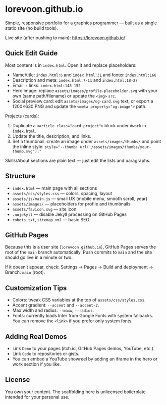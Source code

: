 # lorevoon.github.io

Simple, responsive portfolio for a graphics programmer — built as a single static site (no build tools).

Live site (after pushing to main): https://lorevoon.github.io/

## Quick Edit Guide

Most content is in `index.html`. Open it and replace placeholders:

- Name/title: `index.html:6` and `index.html:31` and footer `index.html:168`
- Description and meta: `index.html:7-11` and `index.html:18-27`
- Email + links: `index.html:148-152`
- Hero image: replace `assets/images/profile-placeholder.svg` with your own (same path/filename) or update the `<img>` `src`.
- Social preview card: edit `assets/images/og-card.svg` text, or export a 1200×630 PNG and update the `<meta property="og:image">` path.

Projects (cards):

1) Duplicate a `<article class="card project">` block under `#work` in `index.html`.
2) Update the title, description, and links.
3) Set a thumbnail: create an image under `assets/images/thumbs/` and point the inline style:
   `style="--thumb: url('/assets/images/thumbs/your-thumb.svg');"`

Skills/About sections are plain text — just edit the lists and paragraphs.

## Structure

- `index.html` — main page with all sections
- `assets/css/styles.css` — colors, spacing, layout
- `assets/js/main.js` — small UX (mobile menu, smooth scroll, year)
- `assets/images/` — placeholders for profile and thumbnails
- `assets/favicon.svg` — site icon
- `.nojekyll` — disable Jekyll processing on GitHub Pages
- `robots.txt`, `sitemap.xml` — basic SEO

## GitHub Pages

Because this is a user site (`lorevoon.github.io`), GitHub Pages serves the root of the `main` branch automatically. Push commits to `main` and the site should go live in a minute or two.

If it doesn’t appear, check: Settings → Pages → Build and deployment → Branch: `main` (root).

## Customization Tips

- Colors: tweak CSS variables at the top of `assets/css/styles.css`.
- Accent gradient: `--accent` and `--accent-2`.
- Max width and radius: `--maxw`, `--radius`.
- Fonts: currently loads Inter from Google Fonts with system fallbacks. You can remove the `<link>` if you prefer only system fonts.

## Adding Real Demos

- Link `Demo` to your pages (itch.io, GitHub Pages demos, YouTube, etc.).
- Link `Code` to repositories or gists.
- You can embed a YouTube showreel by adding an iframe in the hero or work section if you like.

## License

You own your content. The scaffolding here is unlicensed boilerplate intended for your personal use.

